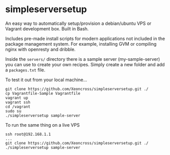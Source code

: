 simpleserversetup
=================

An easy way to automatically setup/provision a debian/ubuntu VPS or Vagrant development box. Built in Bash.

Includes pre-made install scripts for modern applications not included in the package management system. For example, installing GVM or compiling nginx with openresty and dribble.

Inside the `servers/` directory there is a sample server (my-sample-server) you can use to create your own recipes. Simply create a new folder and add a `packages.txt` file.


To test it out from your local machine...

	git clone https://github.com/Xeoncross/simpleserversetup.git ./
	cp Vagrantfile-Sample Vagrantfile
	vagrant up
	vagrant ssh
	cd /vagrant
	sudo su
	./simpleserversetup sample-server

To run the same thing on a live VPS

	ssh root@192.168.1.1
	...
	git clone https://github.com/Xeoncross/simpleserversetup.git ./
	./simpleserversetup sample-server
